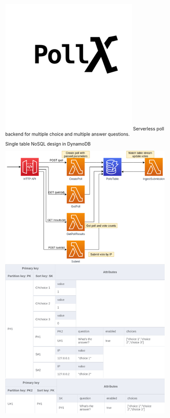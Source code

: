 ![Pollx](images/Pollx.svg)
Serverless poll backend for multiple choice and multiple answer questions.

Single table NoSQL design in DynamoDB

![diagram](images/diagram.png)
![polls](images/Polls.png)
![userIndex](images/GSI_Polls_UserIndex.png)